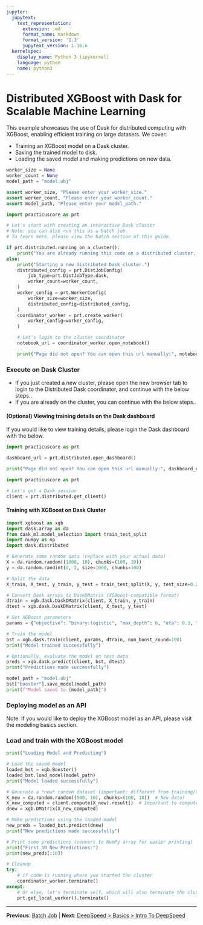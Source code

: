 ```yaml
---
jupyter:
  jupytext:
    text_representation:
      extension: .md
      format_name: markdown
      format_version: '1.3'
      jupytext_version: 1.16.6
  kernelspec:
    display_name: Python 3 (ipykernel)
    language: python
    name: python3
---
```


# Distributed XGBoost with Dask for Scalable Machine Learning

This example showcases the use of Dask for distributed computing with XGBoost, enabling efficient training on large datasets. We cover:

*   Training an XGBoost model on a Dask cluster.
*   Saving the trained model to disk.
*   Loading the saved model and making predictions on new data.

```python
worker_size = None
worker_count = None
model_path = "model.ubj"
```

```python
assert worker_size, "Please enter your worker_size."
assert worker_count, "Please enter your worker_count."
assert model_path, "Please enter your model_path."
```

```python
import practicuscore as prt

# Let's start with creating an interactive Dask cluster
# Note: you can also run this as a batch job.
# To learn more, please view the batch section of this guide.

if prt.distributed.running_on_a_cluster():
    print("You are already running this code on a distributed cluster. No need to create a new one..")
else:
    print("Starting a new distributed Dask cluster.")
    distributed_config = prt.DistJobConfig(
        job_type=prt.DistJobType.dask,
        worker_count=worker_count,
    )
    worker_config = prt.WorkerConfig(
        worker_size=worker_size,
        distributed_config=distributed_config,
    )
    coordinator_worker = prt.create_worker(
        worker_config=worker_config,
    )

    # Let's login to the cluster coordinator
    notebook_url = coordinator_worker.open_notebook()

    print("Page did not open? You can open this url manually:", notebook_url)
```

### Execute on Dask Cluster

- If you just created a new cluster, please open the new browser tab to login to the Distributed Dask coordinator, and continue with the below steps..
- If you are already on the cluster, you can continue with the below steps..


#### (Optional) Viewing training details on the Dask dashboard

If you would like to view training details, please login the Dask dashboard with the below.

```python
import practicuscore as prt

dashboard_url = prt.distributed.open_dashboard()

print("Page did not open? You can open this url manually:", dashboard_url)
```

```python
import practicuscore as prt

# Let's get a Dask session
client = prt.distributed.get_client()
```

#### Training with XGBoost on Dask Cluster

```python
import xgboost as xgb
import dask.array as da
from dask_ml.model_selection import train_test_split
import numpy as np
import dask.distributed

# Generate some random data (replace with your actual data)
X = da.random.random((1000, 10), chunks=(100, 10))
y = da.random.randint(0, 2, size=1000, chunks=100)

# Split the data
X_train, X_test, y_train, y_test = train_test_split(X, y, test_size=0.2)

# Convert Dask arrays to DaskDMatrix (XGBoost-compatible format)
dtrain = xgb.dask.DaskDMatrix(client, X_train, y_train)
dtest = xgb.dask.DaskDMatrix(client, X_test, y_test)

# Set XGBoost parameters
params = {"objective": "binary:logistic", "max_depth": 6, "eta": 0.3, "tree_method": "hist"}

# Train the model
bst = xgb.dask.train(client, params, dtrain, num_boost_round=100)
print("Model trained successfully")

# Optionally, evaluate the model on test data
preds = xgb.dask.predict(client, bst, dtest)
print("Predictions made successfully")

model_path = "model.ubj"
bst["booster"].save_model(model_path)
print(f"Model saved to {model_path}")
```

### Deploying model as an API

Note: If you would like to deploy the XGBoost model as an API, please visit the modeling basics section.


### Load and train with the XGBoost model

```python
print("Loading Model and Predicting")

# Load the saved model
loaded_bst = xgb.Booster()
loaded_bst.load_model(model_path)
print("Model loaded successfully")

# Generate a *new* random dataset (important: different from training/testing)
X_new = da.random.random((500, 10), chunks=(100, 10))  # New data!
X_new_computed = client.compute(X_new).result()  # Important to compute before creating DMatrix
dnew = xgb.DMatrix(X_new_computed)

# Make predictions using the loaded model
new_preds = loaded_bst.predict(dnew)
print("New predictions made successfully")

# Print some predictions (convert to NumPy array for easier printing)
print("First 10 New Predictions:")
print(new_preds[:10])
```

```python
# Cleanup
try:
    # if code is running where you started the cluster
    coordinator_worker.terminate()
except:
    # Or else, let's terminate self, which will also terminate the cluster.
    prt.get_local_worker().terminate()
```


---

**Previous**: [Batch Job](../batch-job/batch-job.md) | **Next**: [DeepSpeed > Basics > Intro To DeepSpeed](../../deepspeed/basics/intro-to-deepspeed.md)
